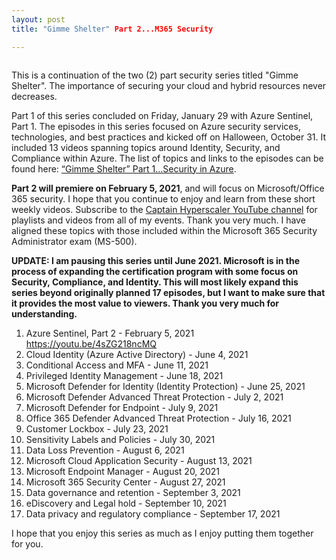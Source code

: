 ```yaml
---
layout: post
title: "Gimme Shelter" Part 2...M365 Security

---
```


<!-- wp:image {"align":"center","id":373,"sizeSlug":"large","linkDestination":"none"} -->
<div class="wp-block-image"><figure class="aligncenter size-large"><img src="https://captainhyperscaler.files.wordpress.com/2020/02/image.jpeg?w=300" alt="" class="wp-image-373"/></figure></div>
<!-- /wp:image -->

<!-- wp:paragraph -->
<p>This is a continuation of the two (2) part security series titled "Gimme Shelter".  The importance of securing your cloud and hybrid resources never decreases.</p>
<!-- /wp:paragraph -->

<!-- wp:paragraph -->
<p>Part 1 of this series concluded on Friday, January 29 with Azure Sentinel, Part 1.  The episodes in this series focused on Azure security services, technologies, and best practices and kicked off on Halloween, October 31.  It included 13 videos spanning topics around Identity, Security, and Compliance within Azure.  The list of topics and links to the episodes can be found here: <a href="https://captainhyperscaler.com/2020/09/19/gimme-shelter-part-1-security-in-azure/">“Gimme Shelter” Part 1…Security in&nbsp;Azure</a>.</p>
<!-- /wp:paragraph -->

<!-- wp:paragraph -->
<p><strong>Part 2 will premiere on February 5, 2021</strong>, and will focus on Microsoft/Office 365 security. I hope that you continue to enjoy and learn from these short weekly videos. Subscribe to the <a rel="noreferrer noopener" href="https://www.youtube.com/channel/UCIWicD_sUxH6EMH4ndG5NxQ" target="_blank">Captain Hyperscaler YouTube channel</a> for playlists and videos from all of my events. Thank you very much.  I have aligned these topics with those included within the Microsoft 365 Security Administrator exam (MS-500).</p>
<!-- /wp:paragraph -->

<!-- wp:paragraph -->
<p><strong>UPDATE: I am pausing this series until June 2021.  Microsoft is in the process of expanding the certification program with some focus on Security, Compliance, and Identity.  This will most likely expand this series beyond originally planned 17 episodes, but I want to make sure that it provides the most value to viewers.  Thank you very much for understanding.</strong></p>
<!-- /wp:paragraph -->

<!-- wp:list {"ordered":true} -->
<ol><li>Azure Sentinel, Part 2 - February 5, 2021 <a rel="noreferrer noopener" href="https://youtu.be/4sZG218ncMQ" target="_blank">https://youtu.be/4sZG218ncMQ</a></li><li>Cloud Identity (Azure Active Directory) - June 4, 2021</li><li>Conditional Access and MFA - June 11, 2021</li><li>Privileged Identity Management - June 18, 2021</li><li>Microsoft Defender for Identity (Identity Protection) - June 25, 2021 </li><li>Microsoft Defender Advanced Threat Protection - July 2, 2021</li><li>Microsoft Defender for Endpoint - July 9, 2021</li><li>Office 365 Defender Advanced Threat Protection - July 16, 2021</li><li>Customer Lockbox - July 23, 2021</li><li>Sensitivity Labels and Policies - July 30, 2021</li><li>Data Loss Prevention - August 6, 2021</li><li>Microsoft Cloud Application Security - August 13, 2021</li><li>Microsoft Endpoint Manager - August 20, 2021</li><li>Microsoft 365 Security Center - August 27, 2021</li><li>Data governance and retention - September 3, 2021</li><li>eDiscovery and Legal hold - September 10, 2021</li><li>Data privacy and regulatory compliance - September 17, 2021</li></ol>
<!-- /wp:list -->

<!-- wp:paragraph -->
<p>I hope that you enjoy this series as much as I enjoy putting them together for you.</p>
<!-- /wp:paragraph -->